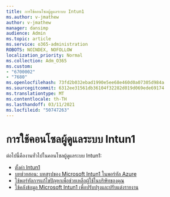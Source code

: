 ```yaml
---
title: การใช้คอนโซลผู้ดูแลระบบ Intun1
ms.author: v-jmathew
author: v-jmathew
manager: dansimp
audience: Admin
ms.topic: article
ms.service: o365-administration
ROBOTS: NOINDEX, NOFOLLOW
localization_priority: Normal
ms.collection: Adm_O365
ms.custom:
- "6700002"
- "7680"
ms.openlocfilehash: 73fd2b032ebad1990e5ee68e460d0a07305d984a
ms.sourcegitcommit: 6312ee31561db36104f32282d019d069ede69174
ms.translationtype: MT
ms.contentlocale: th-TH
ms.lasthandoff: 03/11/2021
ms.locfileid: "50747263"
---
```

# <a name="using-intune-admin-console"></a>การใช้คอนโซลผู้ดูแลระบบ Intun1

ต่อไปนี้คืองานทั่วไปในคอนโซลผู้ดูแลระบบ Intun1:

- [ตั้งค่า Intun1](https://docs.microsoft.com/mem/intune/fundamentals/setup-steps)
- [บทช่วยสอน: บทสรุปของ Microsoft Intun1 ในพอร์ทัล Azure](https://docs.microsoft.com/mem/intune/fundamentals/tutorial-walkthrough-intune-portal)
- [ใช้พอร์ทัลการแก้ไขปัญหาเพื่อช่วยเหลือผู้ใช้ในบริษัทของคุณ](https://docs.microsoft.com/mem/intune/fundamentals/help-desk-operators)
- [ใช้คลังข้อมูล Microsoft Intun1 เพื่อปรับปรุงและปรับแต่งรายงาน](https://docs.microsoft.com/mem/intune/developer/reports-nav-create-intune-reports)
